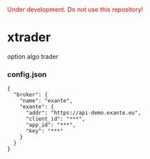<span style="color:red">
Under development. Do not use this repository!
</span>

# xtrader
option algo trader

### config.json
```
{
  "broker": {
    "name": "exante",
    "exante": {
      "addr": "https://api-demo.exante.eu",
      "client_id": "***",
      "app_id": "***",
      "key": "***"
    }
  }
}
```